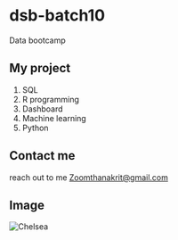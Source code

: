 # dsb-batch10
Data bootcamp

## My project

1. SQL
2. R programming
3. Dashboard
4. Machine learning
5. Python

## Contact me
reach out to me  Zoomthanakrit@gmail.com

## Image
![Chelsea](https://resources.premierleague.pulselive.com/photo-resources/2024/08/31/7ec7d402-ae8c-44eb-add7-2841f3f74e8d/CheDM2425.jpg)

